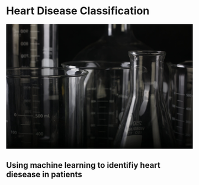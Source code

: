 # Heart Disease Classification 

![beaker](beaker.jpeg)


## Using machine learning to identifiy heart diesease in patients 


